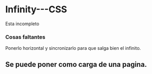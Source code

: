 # Infinity---CSS
Esta incompleto

### Cosas faltantes
Ponerlo horizontal 
y sincronizarlo para que salga bien el infinito.


## Se puede poner como carga de una pagina.
